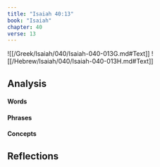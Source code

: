 ```yaml
---
title: "Isaiah 40:13"
book: "Isaiah"
chapter: 40
verse: 13
---
```

![[/Greek/Isaiah/040/Isaiah-040-013G.md#Text]]
![[/Hebrew/Isaiah/040/Isaiah-040-013H.md#Text]]

## Analysis

#### Words

#### Phrases

#### Concepts

## Reflections
